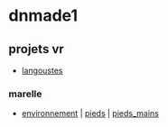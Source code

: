 # dnmade1

## projets vr

* [langoustes](./tests/vr_1.html)

### marelle
* [environnement](./marelle/marelle_environnement.html) | [pieds](./marelle/marelle_pieds.html) | [pieds_mains](./marelle/marelle_pieds-mains.html)
